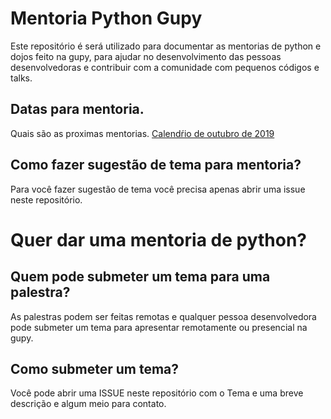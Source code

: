 # Mentoria Python Gupy

Este repositório é será utilizado para documentar as mentorias de python e dojos feito
na gupy, para ajudar no desenvolvimento das pessoas desenvolvedoras e contribuir com a
comunidade com pequenos códigos e talks.

## Datas para mentoria.

Quais são as proximas mentorias.
[Calendŕio de outubro de 2019](agendas/calendario-outubro-2019.md)

## Como fazer sugestão de tema para mentoria?

Para você fazer sugestão de tema você precisa apenas abrir uma issue neste repositório.


# Quer dar uma mentoria de python?

## Quem pode submeter um tema para  uma palestra?
As palestras podem ser feitas remotas e qualquer pessoa desenvolvedora pode submeter um tema para apresentar remotamente ou presencial na gupy.

## Como submeter um tema?
Você pode abrir uma ISSUE neste repositório com o  Tema e uma breve descrição  e algum meio para contato.

